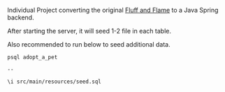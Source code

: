 Individual Project converting the original [Fluff and Flame]() to a Java Spring backend.

After starting the server, it will seed 1-2 file in each table.

Also recommended to run below to seed additional data.

```
psql adopt_a_pet

--

\i src/main/resources/seed.sql

```
